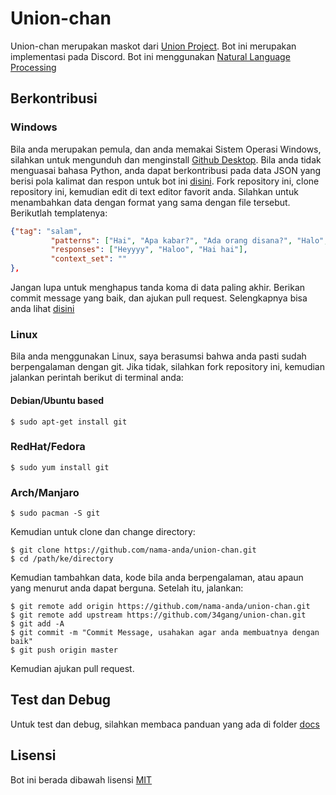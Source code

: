 # Union-chan

Union-chan merupakan maskot dari [Union Project](https://unionproject.herokuapp.com). Bot ini merupakan implementasi pada Discord. Bot ini menggunakan [Natural Language Processing](https://en.wikipedia.org/wiki/Natural_language_processing)

## Berkontribusi
### Windows
Bila anda merupakan pemula, dan anda memakai Sistem Operasi Windows, silahkan untuk mengunduh dan menginstall [Github Desktop](https://desktop.github.com/). Bila anda tidak menguasai bahasa Python, anda dapat berkontribusi pada data JSON yang berisi pola kalimat dan respon untuk bot ini [disini](https://github.com/34gang/union-chan/blob/master/unionchan/src/data/conversation.json). Fork repository ini, clone repository ini, kemudian edit di text editor favorit anda. Silahkan untuk menambahkan data dengan format yang sama dengan file tersebut. Berikutlah templatenya:
```json
{"tag": "salam",
         "patterns": ["Hai", "Apa kabar?", "Ada orang disana?", "Halo", "Yo", "Lagi apa", "Hai union chan"],
         "responses": ["Heyyyy", "Haloo", "Hai hai"],
         "context_set": ""
},
```
Jangan lupa untuk menghapus tanda koma di data paling akhir. Berikan commit message yang baik, dan ajukan pull request. Selengkapnya bisa anda lihat [disini](https://idratherbewriting.com/learnapidoc/pubapis_github_desktop_client.html)
### Linux
Bila anda menggunakan Linux, saya berasumsi bahwa anda pasti sudah berpengalaman dengan git. Jika tidak, silahkan fork repository ini, kemudian jalankan perintah berikut di terminal anda:

#### Debian/Ubuntu based
```
$ sudo apt-get install git
```
### RedHat/Fedora
```
$ sudo yum install git
```
### Arch/Manjaro
```
$ sudo pacman -S git
```
Kemudian untuk clone dan change directory:
```
$ git clone https://github.com/nama-anda/union-chan.git
$ cd /path/ke/directory
```
Kemudian tambahkan data, kode bila anda berpengalaman, atau apaun yang menurut anda dapat berguna. Setelah itu, jalankan:
```
$ git remote add origin https://github.com/nama-anda/union-chan.git
$ git remote add upstream https://github.com/34gang/union-chan.git
$ git add -A
$ git commit -m "Commit Message, usahakan agar anda membuatnya dengan baik"
$ git push origin master
```
Kemudian ajukan pull request.

## Test dan Debug
Untuk test dan debug, silahkan membaca panduan yang ada di folder [docs](docs)

## Lisensi
Bot ini berada dibawah lisensi [MIT](https://choosealicense.com/licenses/mit/)
